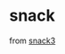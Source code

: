# snack

from [snack3](https://github.com/noear/snack3/commit/79589008e7d5f6da6f4d4b402c4600eb9c4bea0f)

